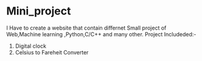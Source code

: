 # Mini_project
I Have to create a website that contain differnet Small project of Web,Machine learning ,Python,C/C++ and many other.
Project Includeded:-
1. Digital clock 
2. Celsius to Fareheit Converter
